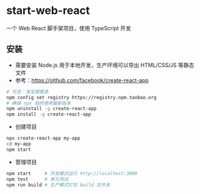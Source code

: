 # start-web-react
 一个 Web React 脚手架项目，使用 TypeScript 开发

## 安装
- 需要安装 Node.js 用于本地开发，生产环境可以导出 HTML/CSS/JS 等静态文件
- 参考：https://github.com/facebook/create-react-app
```bash
# 可选：淘宝镜像源
npm config set registry https://registry.npm.taobao.org
# 确保 npx 始终使用最新版本
npm uninstall -g create-react-app
npm install -g create-react-app
```
- 创建项目
```bash
npx create-react-app my-app
cd my-app
npm start
```
- 管理项目
```bash
npm start     # 开发模式运行 http://localhost:3000
npm test      # 单元测试
npm run build # 生产模式打包 build 文件夹
```

